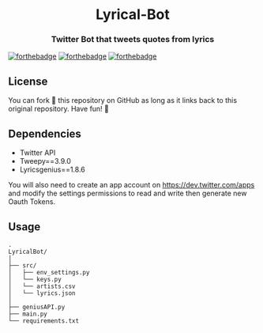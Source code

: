 

<h1 align="center">Lyrical-Bot</h1>
<h3 align="center"> 
Twitter Bot that tweets quotes from lyrics
</h3>

[![forthebadge](https://forthebadge.com/images/badges/made-with-python.svg?style=?style=for-the-badge)](https://forthebadge.com)
[![forthebadge](https://forthebadge.com/images/badges/check-it-out.svg)](https://forthebadge.com)
[![forthebadge](https://forthebadge.com/images/badges/fo-real.svg)](https://forthebadge.com)



License
------------

You can fork 🍴 this repository on GitHub as long as it links back to this original repository. Have fun! 🤗

Dependencies
------------

  * Twitter API
  * Tweepy==3.9.0
  * Lyricsgenius==1.8.6
  
 

You will also need to create an app account on https://dev.twitter.com/apps and modify the settings permissions to read and write then generate new Oauth Tokens.

Usage
------------
    . 
    LyricalBot/
    │
    ├── src/
    │   ├── env_settings.py
    │   └── keys.py
    │   └── artists.csv
    │   └── lyrics.json
    │
    ├── geniusAPI.py  
    ├── main.py
    └── requirements.txt
